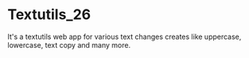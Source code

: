 # Textutils_26
It's a textutils web app for various text changes creates like uppercase, lowercase, text copy and many more.
